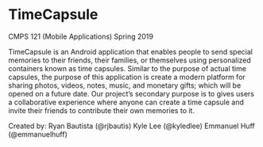 # TimeCapsule
CMPS 121 (Mobile Applications) Spring 2019

TimeCapsule is an Android application that enables people to send special memories to their friends, their families, or themselves using personalized containers known as time capsules. Similar to the purpose of actual time capsules, the purpose of this application is create a modern platform for sharing photos, videos, notes, music, and monetary gifts; which will be opened on a future date. Our project’s secondary purpose is to gives users a collaborative experience where anyone can create a time capsule and invite their friends to contribute their own memories to it.

Created by:
Ryan Bautista (@rjbautis)
Kyle Lee (@kyledlee)
Emmanuel Huff (@emmanuelhuff)
